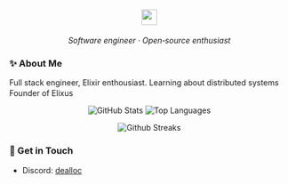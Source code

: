 <h1 align="center"><img src="https://media.giphy.com/media/hvRJCLFzcasrR4ia7z/giphy.gif" width="28" alt="wave"/></h1>
<p align="center"><em>Software engineer · Open‑source enthusiast</em></p>

### ✨ About Me
Full stack engineer, Elixir enthousiast. Learning about distributed systems Founder of Elixus <img src="https://www.elixus.be/assets/logo.png" height="16" />

<p align="center">
  <img src="https://github-readme-stats.vercel.app/api?username=dealloc&show_icons=true&include_all_commits=true&rank_icon=github&hide_border=true" alt="GitHub Stats"/>
  <img src="https://github-readme-stats.vercel.app/api/top-langs/?username=dealloc&layout=compact&hide_border=true" alt="Top Languages"/>
</p>
<p align="center">
  <img src="https://streak-stats.demolab.com/?user=dealloc" alt="Github Streaks" />
</p>

### 💬 Get in Touch
- Discord: [dealloc](https://discordapp.com/users/98476629373767680)
